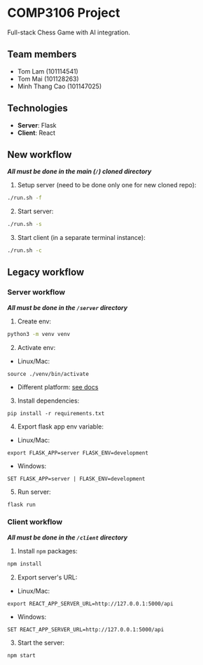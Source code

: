 # COMP3106 Project
Full-stack Chess Game with AI integration.

## Team members

- Tom Lam (101114541)
- Tom Mai (101128263)
- Minh Thang Cao (101147025)

## Technologies

- **Server**: Flask
- **Client**: React

## New workflow
_**All must be done in the main (`/`) cloned directory**_
1. Setup server (need to be done only one for new cloned repo):
```bash
./run.sh -f
```
2. Start server:
```bash
./run.sh -s
```
3. Start client (in a separate terminal instance):
```bash
./run.sh -c
```

## Legacy workflow
### Server workflow
_**All must be done in the `/server` directory**_

1. Create env:
```bash
python3 -m venv venv
```
2. Activate env: 

- Linux/Mac:
```
source ./venv/bin/activate
```

- Different platform: [see docs](https://flask-socketio.readthedocs.io/en/latest/)

3. Install dependencies:
```
pip install -r requirements.txt
```

4. Export flask app env variable:

- Linux/Mac:
```
export FLASK_APP=server FLASK_ENV=development
```

- Windows:
```
SET FLASK_APP=server | FLASK_ENV=development
```

5. Run server:
```
flask run
```

### Client workflow
_**All must be done in the `/client` directory**_
1. Install `npm` packages:
```bash
npm install
```
2. Export server's URL: 
- Linux/Mac:
```
export REACT_APP_SERVER_URL=http://127.0.0.1:5000/api
```

- Windows:
```
SET REACT_APP_SERVER_URL=http://127.0.0.1:5000/api
```

3. Start the server:
```
npm start
```
